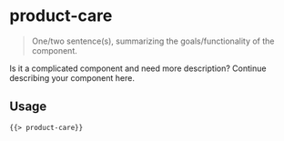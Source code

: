 # product-care

> One/two sentence(s), summarizing the goals/functionality of the component.

Is it a complicated component and need more description? Continue describing your component here.

## Usage

```html
{{> product-care}}
```
